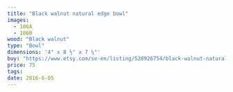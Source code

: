 ```yaml
---
title: "Black walnut natural edge bowl"
images:
  - 106A
  - 106B
wood: "Black walnut"
type: "Bowl"
dimensions: '4" x 8 ½" x 7 ¼"'
buy: "https://www.etsy.com/se-en/listing/528926754/black-walnut-natural-edge-bowl?ref=shop_home_active_26"
price: 75
tags:
date: 2016-6-05
---
```


